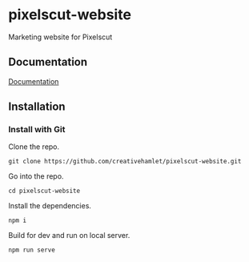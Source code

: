 
# pixelscut-website
Marketing website for Pixelscut

## Documentation

[Documentation](https://github.com/creativehamlet/pixelscut-website)


## Installation



### Install with Git

Clone the repo.
```
git clone https://github.com/creativehamlet/pixelscut-website.git
```

Go into the repo.
```
cd pixelscut-website
```

Install the dependencies.
```
npm i
```

Build for dev and run on local server.
```
npm run serve
```
